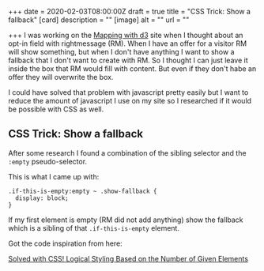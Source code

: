 +++
date = 2020-02-03T08:00:00Z
draft = true
title = "CSS Trick: Show a fallback"
[card]
description = ""
[image]
alt = ""
url = ""

+++
I was working on the [Mapping with d3](https://mappingwithd3.com) site when I thought about an opt-in field with rightmessage (RM). 
When I have an offer for a visitor RM will show something, but when I don't have anything I want to show a fallback that I don't want to create with RM. 
So I thought I can just leave it inside the box that RM would fill with content. 
But even if they don't habe an offer they will overwrite the box. 

I could have solved that problem with javascript pretty easily but I want to reduce the amount of javascript I use on my site so I researched if it would be possible with CSS as well. 

## CSS Trick: Show a fallback

After some research I found a combination of the sibling selector and the `:empty` pseudo-selector. 

This is what I came up with:

    .if-this-is-empty:empty ~ .show-fallback {
      display: block;
    }

If my first element is empty (RM did not add anything) show the fallback which is a sibling of that `.if-this-is-empty` element.

Got the code inspiration from here: 

[Solved with CSS! Logical Styling Based on the Number of Given Elements](https://css-tricks.com/solved-with-css-logical-styling-based-on-the-number-of-given-elements/ "Solved with CSS! Logical Styling Based on the Number of Given Elements")